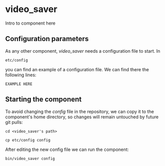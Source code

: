 # video_saver
Intro to component here


## Configuration parameters
As any other component, *video_saver* needs a configuration file to start. In
```
etc/config
```
you can find an example of a configuration file. We can find there the following lines:
```
EXAMPLE HERE
```

## Starting the component
To avoid changing the *config* file in the repository, we can copy it to the component's home directory, so changes will remain untouched by future git pulls:

```
cd <video_saver's path> 
```
```
cp etc/config config
```

After editing the new config file we can run the component:

```
bin/video_saver config
```
